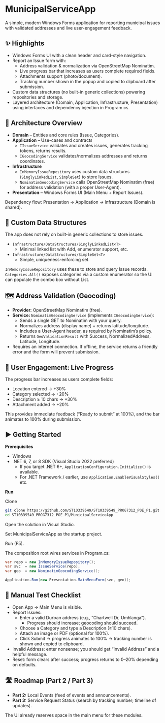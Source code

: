 # MunicipalServiceApp

A simple, modern Windows Forms application for reporting municipal issues with validated addresses and live user-engagement feedback.

## ✨ Highlights

- Windows Forms UI with a clean header and card-style navigation.
- Report an Issue form with:
	- Address validation & normalization via OpenStreetMap Nominatim.
	- Live progress bar that increases as users complete required fields.
	- Attachments support (photo/document).
	- Tracking number shown in the popup and copied to clipboard after submission.
- Custom data structures (no built-in generic collections) powering repositories and storage.
- Layered architecture (Domain, Application, Infrastructure, Presentation) using interfaces and dependency injection in Program.cs.

## 🧠 Architecture Overview

- **Domain** – Entities and core rules (Issue, Categories).
- **Application** – Use-cases and contracts
	- `IIssueService` validates and creates issues, generates tracking tokens, returns results.
	- `IGeocodingService` validates/normalizes addresses and returns coordinates.
- **Infrastructure**
	- `InMemoryIssueRepository` uses custom data structures (`SinglyLinkedList`, `SimpleSet`) to store Issues.
	- `NominatimGeocodingService` calls OpenStreetMap Nominatim (free) for address validation (with a proper User-Agent).
- **Presentation** – Windows Forms UI (Main Menu + Report Issues).

Dependency flow: Presentation → Application → Infrastructure (Domain is shared).

## 🧰 Custom Data Structures

The app does not rely on built-in generic collections to store issues.

- `Infrastructure/DataStructures/SinglyLinkedList<T>`
	- Minimal linked list with Add, enumerator support, etc.
- `Infrastructure/DataStructures/SimpleSet<T>`
	- Simple, uniqueness-enforcing set.

`InMemoryIssueRepository` uses these to store and query Issue records.
`Categories.All()` exposes categories via a custom enumerator so the UI can populate the combo box without List<T>. 

## 🗺️ Address Validation (Geocoding)

- **Provider:** OpenStreetMap Nominatim (free).
- **Service:** `NominatimGeocodingService` (implements `IGeocodingService`):
	- Sends a single GET to Nominatim with your query.
	- Normalizes address (display name) + returns latitude/longitude.
	- Includes a User-Agent header, as required by Nominatim’s policy.
	- Returns `GeoValidationResult` with Success, NormalizedAddress, Latitude, Longitude.
- Requires an internet connection. If offline, the service returns a friendly error and the form will prevent submission. 

## 🎯 User Engagement: Live Progress

The progress bar increases as users complete fields:

- Location entered → +30%
- Category selected → +20%
- Description ≥ 10 chars → +30%
- Attachment added → +20%

This provides immediate feedback (“Ready to submit” at 100%), and the bar animates to 100% during submission. 

## ▶️ Getting Started

**Prerequisites**

- Windows
- .NET 6, 7, or 8 SDK (Visual Studio 2022 preferred)
	- If you target .NET 6+, `ApplicationConfiguration.Initialize()` is available.
	- For .NET Framework / earlier, use `Application.EnableVisualStyles()` etc.

**Run**

Clone

```sh
git clone https://github.com/ST10339549/ST10339549_PROG7312_POE_P1.git
cd ST10339549_PROG7312_POE_P1/MunicipalServiceApp
```

Open the solution in Visual Studio.

Set MunicipalServiceApp as the startup project.

Run (F5).

The composition root wires services in Program.cs:

```csharp
var repo = new InMemoryIssueRepository();
var svc  = new IssueService(repo);
var geo  = new NominatimGeocodingService();

Application.Run(new Presentation.MainMenuForm(svc, geo)); 
```

## 🧪 Manual Test Checklist

- Open App → Main Menu is visible.
- Report Issues:
	- Enter a valid Durban address (e.g., “Chartwell Dr, Umhlanga”).
		- Progress should increase; geocoding should succeed.
	- Choose a Category and type a Description (≥10 chars).
	- Attach an image or PDF (optional for 100%).
	- Click Submit → progress animates to 100% → tracking number is shown and copied to clipboard.
- Invalid Address: enter nonsense; you should get “Invalid Address” and a helpful message.
- Reset: form clears after success; progress returns to 0–20% depending on defaults. 

## 🛣️ Roadmap (Part 2 / Part 3)

- **Part 2:** Local Events (feed of events and announcements).
- **Part 3:** Service Request Status (search by tracking number; timeline of updates).

The UI already reserves space in the main menu for these modules.